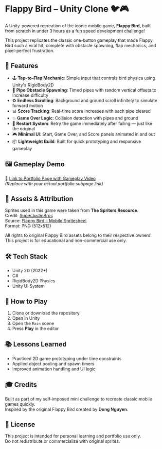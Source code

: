 # Flappy Bird – Unity Clone 🐦🎮

A Unity-powered recreation of the iconic mobile game, **Flappy Bird**, built from scratch in under 3 hours as a fun speed development challenge!

This project replicates the classic one-button gameplay that made Flappy Bird such a viral hit, complete with obstacle spawning, flap mechanics, and pixel-perfect frustration.

## 🔑 Features

- 🕹️ **Tap-to-Flap Mechanic**: Simple input that controls bird physics using Unity's RigidBody2D
- 🧱 **Pipe Obstacle Spawning**: Timed pipes with random vertical offsets to increase difficulty
- ♻️ **Endless Scrolling**: Background and ground scroll infinitely to simulate forward motion
- 📊 **Score Tracking**: Real-time score increases with each pipe cleared
- 💥 **Game Over Logic**: Collision detection with pipes and ground
- 🔁 **Restart System**: Retry the game immediately after failing — just like the original
- 🎮 **Minimal UI**: Start, Game Over, and Score panels animated in and out
- 📦 **Lightweight Build**: Built for quick prototyping and responsive gameplay

## 🖼️ Gameplay Demo

🎥 [Link to Portfolio Page with Gameplay Video](#)  
*(Replace with your actual portfolio subpage link)*

## 🎨 Assets & Attribution

Sprites used in this game were taken from **The Spriters Resource**.  
Credit: [SuperJustinBros](https://www.spriters-resource.com/)  
Source: [Flappy Bird – Mobile Spritesheet](https://www.spriters-resource.com/mobile/flappybird/sheet/59804/)  
Format: PNG (512x512)

All rights to original Flappy Bird assets belong to their respective owners. This project is for educational and non-commercial use only.

## 🛠️ Tech Stack

- Unity 2D (2022+)
- C#
- RigidBody2D Physics
- Unity UI System

## 📂 How to Play

1. Clone or download the repository  
2. Open in Unity  
3. Open the `Main` scene  
4. Press **Play** in the editor

## 📚 Lessons Learned

- Practiced 2D game prototyping under time constraints
- Applied object pooling and spawn timers
- Improved animation handling and UI logic

## 🎓 Credits

Built as part of my self-imposed mini challenge to recreate classic mobile games quickly.  
Inspired by the original Flappy Bird created by **Dong Nguyen**.

## 📄 License

This project is intended for personal learning and portfolio use only.  
Do not redistribute or commercialize with original sprites.
